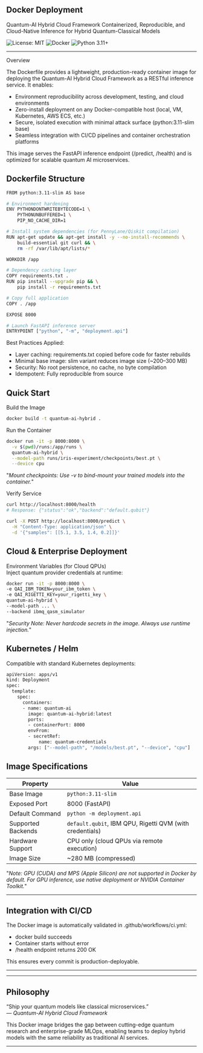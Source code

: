 ## Docker Deployment

Quantum-AI Hybrid Cloud Framework
Containerized, Reproducible, and Cloud-Native Inference for Hybrid Quantum-Classical Models



![License: MIT](https://img.shields.io/badge/License-MIT-green.svg)
![Docker](https://img.shields.io/badge/Docker-Available-blue.svg)
![Python 3.11+](https://img.shields.io/badge/Python-3.11%2B-blueviolet.svg)


---

Overview  

The Dockerfile provides a lightweight, production-ready container image for deploying the Quantum-AI Hybrid Cloud Framework as a RESTful inference service. It enables:
  
  - Environment reproducibility across development, testing, and cloud environments  
  - Zero-install deployment on any Docker-compatible host (local, VM, Kubernetes, AWS ECS, etc.)  
  - Secure, isolated execution with minimal attack surface (python:3.11-slim base)  
  - Seamless integration with CI/CD pipelines and container orchestration platforms  

This image serves the FastAPI inference endpoint (/predict, /health) and is optimized for scalable quantum AI microservices.

## Dockerfile Structure
```bash
FROM python:3.11-slim AS base

# Environment hardening
ENV PYTHONDONTWRITEBYTECODE=1 \
    PYTHONUNBUFFERED=1 \
    PIP_NO_CACHE_DIR=1

# Install system dependencies (for PennyLane/Qiskit compilation)
RUN apt-get update && apt-get install -y --no-install-recommends \
    build-essential git curl && \
    rm -rf /var/lib/apt/lists/*

WORKDIR /app

# Dependency caching layer
COPY requirements.txt .
RUN pip install --upgrade pip && \
    pip install -r requirements.txt

# Copy full application
COPY . /app

EXPOSE 8000

# Launch FastAPI inference server
ENTRYPOINT ["python", "-m", "deployment.api"]
```
Best Practices Applied: 

- Layer caching: requirements.txt copied before code for faster rebuilds  
- Minimal base image: slim variant reduces image size (~200–300 MB)  
- Security: No root persistence, no cache, no byte compilation  
- Idempotent: Fully reproducible from source

## Quick Start  
  Build the Image  
  ```bash
docker build -t quantum-ai-hybrid .
```
Run the Container  
```bash
docker run -it -p 8000:8000 \
  -v $(pwd)/runs:/app/runs \
  quantum-ai-hybrid \
  --model-path runs/iris-experiment/checkpoints/best.pt \
  --device cpu
```
"*Mount checkpoints: Use -v to bind-mount your trained models into the container.*"  

Verify Service  
```bash
curl http://localhost:8000/health
# Response: {"status":"ok","backend":"default.qubit"}
```
```bash
curl -X POST http://localhost:8000/predict \
  -H "Content-Type: application/json" \
  -d '{"samples": [[5.1, 3.5, 1.4, 0.2]]}'
```

## Cloud & Enterprise Deployment  
  Environment Variables (for Cloud QPUs)  
  Inject quantum provider credentials at runtime:
  ```bash
docker run -it -p 8000:8000 \
  -e QAI_IBM_TOKEN=your_ibm_token \
  -e QAI_RIGETTI_KEY=your_rigetti_key \
  quantum-ai-hybrid \
  --model-path ... \
  --backend ibmq_qasm_simulator
```
"*Security Note: Never hardcode secrets in the image. Always use runtime injection.*"  

## Kubernetes / Helm  
Compatible with standard Kubernetes deployments:
```bash
apiVersion: apps/v1
kind: Deployment
spec:
  template:
    spec:
      containers:
      - name: quantum-ai
        image: quantum-ai-hybrid:latest
        ports:
        - containerPort: 8000
        envFrom:
        - secretRef:
            name: quantum-credentials
        args: ["--model-path", "/models/best.pt", "--device", "cpu"]
```
## Image Specifications
| Property           | Value                                                                 |
|-------------------|-----------------------------------------------------------------------|
| Base Image         | `python:3.11-slim`                                                    |
| Exposed Port       | 8000 (FastAPI)                                                        |
| Default Command    | `python -m deployment.api`                                            |
| Supported Backends | `default.qubit`, IBM QPU, Rigetti QVM (with credentials)             |
| Hardware Support   | CPU only (cloud QPUs via remote execution)                            |
| Image Size         | ~280 MB (compressed)                                                  |

  
  "*Note: GPU (CUDA) and MPS (Apple Silicon) are not supported in Docker by default. For GPU inference, use native deployment or NVIDIA Container Toolkit.*" 

---

## Integration with CI/CD  
The Docker image is automatically validated in .github/workflows/ci.yml:

   - docker build succeeds  
   - Container starts without error  
   - /health endpoint returns 200 OK
     
This ensures every commit is production-deployable.



---

---

## Philosophy

“Ship your quantum models like classical microservices.”  
*— Quantum-AI Hybrid Cloud Framework* 

 This Docker image bridges the gap between cutting-edge quantum research and enterprise-grade MLOps, enabling teams to deploy hybrid models with the same reliability as traditional AI services.


 ---
